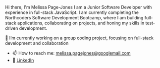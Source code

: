 Hi there, I'm Melissa Page-Jones
I am a Junior Software Developer with experience in full-stack JavaScript. I am currently completing the Northcoders Software Development Bootcamp, where I am building full-stack applications, collaborating on projects, and honing my skills in test-driven development.

🔭 I’m currently working on a group coding project, focusing on full-stack development and collaboration


- 📫 How to reach me: melissa.pagejones@googlemail.com
- 🔗 [LinkedIn](https://www.linkedin.com/in/melissa-p-60a14a11b)
